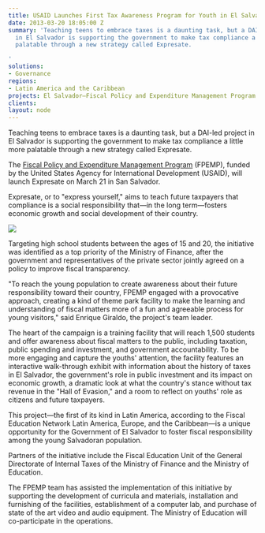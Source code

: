 ```yaml
---
title: USAID Launches First Tax Awareness Program for Youth in El Salvador
date: 2013-03-20 18:05:00 Z
summary: 'Teaching teens to embrace taxes is a daunting task, but a DAI-led project
  in El Salvador is supporting the government to make tax compliance a little more
  palatable through a new strategy called Expresate.

'
solutions:
- Governance
regions:
- Latin America and the Caribbean
projects: El Salvador—Fiscal Policy and Expenditure Management Program (FPEMP)
clients: 
layout: node
---
```


Teaching teens to embrace taxes is a daunting task, but a DAI-led project in El Salvador is supporting the government to make tax compliance a little more palatable through a new strategy called Expresate.

The [Fiscal Policy and Expenditure Management Program][1] (FPEMP), funded by the United States Agency for International Development (USAID), will launch Expresate on March 21 in San Salvador.

Expresate, or to "express yourself," aims to teach future taxpayers that compliance is a social responsibility that—in the long term—fosters economic growth and social development of their country.

![][2]

Targeting high school students between the ages of 15 and 20, the initiative was identified as a top priority of the Ministry of Finance, after the government and representatives of the private sector jointly agreed on a policy to improve fiscal transparency.

"To reach the young population to create awareness about their future responsibility toward their country, FPEMP engaged with a provocative approach, creating a kind of theme park facility to make the learning and understanding of fiscal matters more of a fun and agreeable process for young visitors," said Enrique Giraldo, the project's team leader.    

The heart of the campaign is a training facility that will reach 1,500 students and offer awareness about fiscal matters to the public, including taxation, public spending and investment, and government accountability. To be more engaging and capture the youths' attention, the facility features an interactive walk-through exhibit with information about the history of taxes in El Salvador, the government's role in public investment and its impact on economic growth, a dramatic look at what the country's stance without tax revenue in the "Hall of Evasion," and a room to reflect on youths' role as citizens and future taxpayers.

This project—the first of its kind in Latin America, according to the Fiscal Education Network Latin America, Europe, and the Caribbean—is a unique opportunity for the Government of El Salvador to foster fiscal responsibility among the young Salvadoran population.

Partners of the initiative include the Fiscal Education Unit of the General Directorate of Internal Taxes of the Ministry of Finance and the Ministry of Education.

The FPEMP team has assisted the implementation of this initiative by supporting the development of curricula and materials, installation and furnishing of the facilities, establishment of a computer lab, and purchase of state of the art video and audio equipment. The Ministry of Education will co-participate in the operations.  

[1]: /our-work/projects/el-salvador-fiscal-policy-and-expenditure-management-program-fpemp
[2]: https://assetify-dai.com/news/ExpresatePic.jpg

